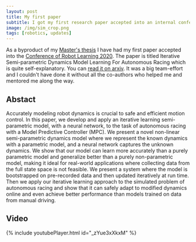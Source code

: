 ```yaml
---
layout: post
title: My first paper
subtitle: I got my first research paper accepted into an internal conference! 
image: /img/sim_crop.png
tags: [robotics, updates]
---
```


As a byproduct of my [Master's thesis](http://imgeorgiev.com/2020-06-06-dissertation) I have
had my first paper accepted into the [Conference of Robot Learning 2020](https://www.robot-learning.org/).
The paper is titled Iterative Semi-parametric Dynamics Model Learning For Autonomous Racing which
is quite self-explanatory. You can [read it on arxiv](https://arxiv.org/abs/2011.08750). It was
a big team-effort and I couldn't have done it without all the co-authors who helped me and
mentored me along the way.

## Abstact

Accurately modeling robot dynamics is crucial to safe and efficient motion control. In this paper, we develop and apply an iterative learning semi-parametric model, with a neural network, to the task of autonomous racing with a Model Predictive Controller (MPC). We present a novel non-linear semi-parametric dynamics model where we represent the known dynamics with a parametric model, and a neural network captures the unknown dynamics. We show that our model can learn more accurately than a purely parametric model and generalize better than a purely non-parametric model, making it ideal for real-world applications where collecting data from the full state space is not feasible. We present a system where the model is bootstrapped on pre-recorded data and then updated iteratively at run time. Then we apply our iterative learning approach to the simulated problem of autonomous racing and show that it can safely adapt to modified dynamics online and even achieve better performance than models trained on data from manual driving.

## Video

{% include youtubePlayer.html id="_zYue3xXkxM" %}
